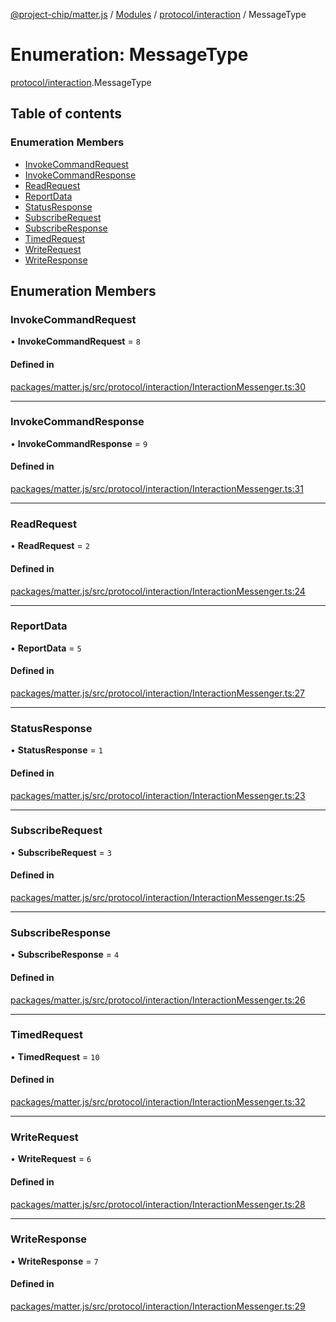 [@project-chip/matter.js](../README.md) / [Modules](../modules.md) / [protocol/interaction](../modules/protocol_interaction.md) / MessageType

# Enumeration: MessageType

[protocol/interaction](../modules/protocol_interaction.md).MessageType

## Table of contents

### Enumeration Members

- [InvokeCommandRequest](protocol_interaction.MessageType.md#invokecommandrequest)
- [InvokeCommandResponse](protocol_interaction.MessageType.md#invokecommandresponse)
- [ReadRequest](protocol_interaction.MessageType.md#readrequest)
- [ReportData](protocol_interaction.MessageType.md#reportdata)
- [StatusResponse](protocol_interaction.MessageType.md#statusresponse)
- [SubscribeRequest](protocol_interaction.MessageType.md#subscriberequest)
- [SubscribeResponse](protocol_interaction.MessageType.md#subscriberesponse)
- [TimedRequest](protocol_interaction.MessageType.md#timedrequest)
- [WriteRequest](protocol_interaction.MessageType.md#writerequest)
- [WriteResponse](protocol_interaction.MessageType.md#writeresponse)

## Enumeration Members

### InvokeCommandRequest

• **InvokeCommandRequest** = ``8``

#### Defined in

[packages/matter.js/src/protocol/interaction/InteractionMessenger.ts:30](https://github.com/project-chip/matter.js/blob/5bdbf8d/packages/matter.js/src/protocol/interaction/InteractionMessenger.ts#L30)

___

### InvokeCommandResponse

• **InvokeCommandResponse** = ``9``

#### Defined in

[packages/matter.js/src/protocol/interaction/InteractionMessenger.ts:31](https://github.com/project-chip/matter.js/blob/5bdbf8d/packages/matter.js/src/protocol/interaction/InteractionMessenger.ts#L31)

___

### ReadRequest

• **ReadRequest** = ``2``

#### Defined in

[packages/matter.js/src/protocol/interaction/InteractionMessenger.ts:24](https://github.com/project-chip/matter.js/blob/5bdbf8d/packages/matter.js/src/protocol/interaction/InteractionMessenger.ts#L24)

___

### ReportData

• **ReportData** = ``5``

#### Defined in

[packages/matter.js/src/protocol/interaction/InteractionMessenger.ts:27](https://github.com/project-chip/matter.js/blob/5bdbf8d/packages/matter.js/src/protocol/interaction/InteractionMessenger.ts#L27)

___

### StatusResponse

• **StatusResponse** = ``1``

#### Defined in

[packages/matter.js/src/protocol/interaction/InteractionMessenger.ts:23](https://github.com/project-chip/matter.js/blob/5bdbf8d/packages/matter.js/src/protocol/interaction/InteractionMessenger.ts#L23)

___

### SubscribeRequest

• **SubscribeRequest** = ``3``

#### Defined in

[packages/matter.js/src/protocol/interaction/InteractionMessenger.ts:25](https://github.com/project-chip/matter.js/blob/5bdbf8d/packages/matter.js/src/protocol/interaction/InteractionMessenger.ts#L25)

___

### SubscribeResponse

• **SubscribeResponse** = ``4``

#### Defined in

[packages/matter.js/src/protocol/interaction/InteractionMessenger.ts:26](https://github.com/project-chip/matter.js/blob/5bdbf8d/packages/matter.js/src/protocol/interaction/InteractionMessenger.ts#L26)

___

### TimedRequest

• **TimedRequest** = ``10``

#### Defined in

[packages/matter.js/src/protocol/interaction/InteractionMessenger.ts:32](https://github.com/project-chip/matter.js/blob/5bdbf8d/packages/matter.js/src/protocol/interaction/InteractionMessenger.ts#L32)

___

### WriteRequest

• **WriteRequest** = ``6``

#### Defined in

[packages/matter.js/src/protocol/interaction/InteractionMessenger.ts:28](https://github.com/project-chip/matter.js/blob/5bdbf8d/packages/matter.js/src/protocol/interaction/InteractionMessenger.ts#L28)

___

### WriteResponse

• **WriteResponse** = ``7``

#### Defined in

[packages/matter.js/src/protocol/interaction/InteractionMessenger.ts:29](https://github.com/project-chip/matter.js/blob/5bdbf8d/packages/matter.js/src/protocol/interaction/InteractionMessenger.ts#L29)
